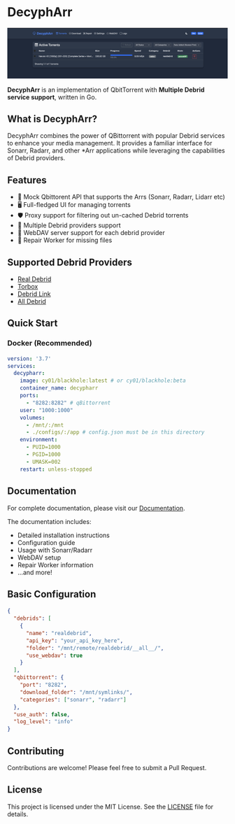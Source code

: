 # DecyphArr

![ui](docs/docs/images/main.png)

**DecyphArr** is an implementation of QbitTorrent with **Multiple Debrid service support**, written in Go.

## What is DecyphArr?

DecyphArr combines the power of QBittorrent with popular Debrid services to enhance your media management. It provides a familiar interface for Sonarr, Radarr, and other \*Arr applications while leveraging the capabilities of Debrid providers.

## Features

- 🔄 Mock Qbittorent API that supports the Arrs (Sonarr, Radarr, Lidarr etc)
- 🖥️ Full-fledged UI for managing torrents
- 🛡️ Proxy support for filtering out un-cached Debrid torrents
- 🔌 Multiple Debrid providers support
- 📁 WebDAV server support for each debrid provider
- 🔧 Repair Worker for missing files

## Supported Debrid Providers

- [Real Debrid](https://real-debrid.com)
- [Torbox](https://torbox.app)
- [Debrid Link](https://debrid-link.com)
- [All Debrid](https://alldebrid.com)

## Quick Start

### Docker (Recommended)

```yaml
version: '3.7'
services:
  decypharr:
    image: cy01/blackhole:latest # or cy01/blackhole:beta
    container_name: decypharr
    ports:
      - "8282:8282" # qBittorrent
    user: "1000:1000"
    volumes:
      - /mnt/:/mnt
      - ./configs/:/app # config.json must be in this directory
    environment:
      - PUID=1000
      - PGID=1000
      - UMASK=002
    restart: unless-stopped
```

## Documentation

For complete documentation, please visit our [Documentation](https://sirrobot01.github.io/debrid-blackhole/).

The documentation includes:

- Detailed installation instructions
- Configuration guide
- Usage with Sonarr/Radarr
- WebDAV setup
- Repair Worker information
- ...and more!

## Basic Configuration

```json
{
  "debrids": [
    {
      "name": "realdebrid",
      "api_key": "your_api_key_here",
      "folder": "/mnt/remote/realdebrid/__all__/",
      "use_webdav": true
    }
  ],
  "qbittorrent": {
    "port": "8282",
    "download_folder": "/mnt/symlinks/",
    "categories": ["sonarr", "radarr"]
  },
  "use_auth": false,
  "log_level": "info"
}
```

## Contributing

Contributions are welcome! Please feel free to submit a Pull Request.

## License
This project is licensed under the MIT License. See the [LICENSE](LICENSE) file for details.